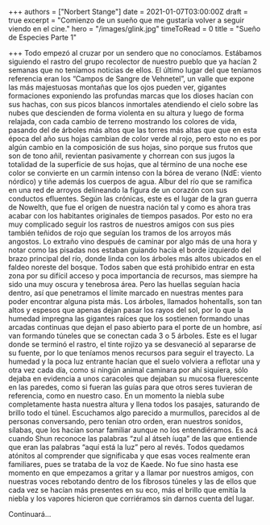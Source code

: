 +++
authors = ["Norbert Stange"]
date = 2021-01-07T03:00:00Z
draft = true
excerpt = "Comienzo de un sueño que me gustaría volver a seguir viendo en el cine."
hero = "/images/glink.jpg"
timeToRead = 0
title = "Sueño de Especies Parte 1"

+++
Todo empezó al cruzar por un sendero que no conocíamos. Estábamos siguiendo el rastro del grupo recolector de nuestro pueblo que ya hacían 2 semanas que no teníamos noticias de ellos. El último lugar del que teníamos referencia eran los “Campos de Sangre de Vehnetel”, un valle que expone las más majestuosas montañas que los ojos pueden ver, gigantes formaciones exponiendo las profundas marcas que los dioses hacían con sus hachas, con sus picos blancos inmortales atendiendo el cielo sobre las nubes que descienden de forma violenta en su altura y luego de forma relajada, con cada cambio de terreno mostrando los colores de vida, pasando del de árboles más altos que las torres más altas que que en esta época del año sus hojas cambian de color verde al rojo, pero esto no es por algún cambio en la composición de sus hojas, sino porque sus frutos que son de tono añil, revientan pasivamente y chorrean con sus jugos la totalidad de la superficie de sus hojas, que al término de una noche ese color se convierte en un carmín intenso con la bórea de verano (NdE: viento nórdico) y tiñe además los cuerpos de agua. Albur del río que se ramifica en una red de arroyos delineando la figura de un corazón con sus conductos efluentes. Según las crónicas, este es el lugar de la gran guerra de Nowelth, que fue el origen de nuestra nación tal y como es ahora tras acabar con los habitantes originales de tiempos pasados. Por esto no era muy complicado seguir los rastros de nuestros amigos con sus pies también teñidos de rojo que seguían los tramos de los arroyos más angostos. Lo extraño vino después de caminar por algo más de una hora y notar como las pisadas nos estaban guiando hacía el borde izquierdo del brazo principal del río, donde linda con los árboles más altos ubicados en el faldeo noreste del bosque. Todos saben que está prohibido entrar en esta zona por su difícil acceso y poca importancia de recursos, mas siempre ha sido una muy oscura y tenebrosa área. Pero las huellas seguían hacia dentro, así que penetramos el límite marcado en nuestras mentes para poder encontrar alguna pista más. Los árboles, llamados hohentalls, son tan altos y espesos que apenas dejan pasar los rayos del sol, por lo que la humedad impregna las gigantes raíces que los sostienen formando unas arcadas continuas que dejan el paso abierto para el porte de un hombre, así van formando túneles que se conectan cada 3 o 5 árboles. Este es el lugar donde se terminó el rastro, el tinte rojizo ya se desvaneció al separarse de su fuente, por lo que teníamos menos recursos para seguir el trayecto. La humedad y la poca luz entrante hacían que el suelo volviera a reflotar una y otra vez cada día, como si ningún animal caminara por ahí siquiera, sólo dejaba en evidencia a unos caracoles que dejaban su mucosa fluerescente en las paredes, como si fueran las guías para que otros seres tuvieran de referencia, como en nuestro caso. En un momento la niebla sube completamente hasta nuestra altura y llena todos los pasajes, saturando de brillo todo el túnel. Escuchamos algo parecido a murmullos, parecidos al de personas conversando, pero tenían otro orden, eran nuestros sonidos, sílabas, que los hacían sonar familiar aunque no los entendiéramos. Es acá cuando Shun reconoce las palabras “zul al átseh íuqa” de las que entiende que eran las palabras “aquí está la luz” pero al revés. Todos quedamos atónitos al comprender que significaba y que esas voces realmente eran familiares, pues se trataba de la voz de Kaede. No fue sino hasta ese momento en que empezamos a gritar y a llamar por nuestros amigos, con nuestras voces rebotando dentro de los fibrosos túneles y las de ellos que cada vez se hacían más presentes en su eco, más el brillo que emitía la niebla y los vapores hicieron que corriéramos sin darnos cuenta del lugar.

Continuará...